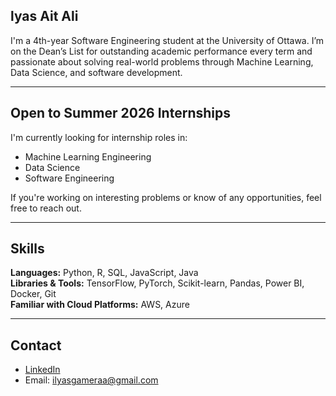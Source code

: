 ## lyas Ait Ali

I'm a 4th-year Software Engineering student at the University of Ottawa. I’m on the Dean’s List for outstanding academic performance every term and passionate about solving real-world problems through Machine Learning, Data Science, and software development.

---

## Open to Summer 2026 Internships

I'm currently looking for internship roles in:
- Machine Learning Engineering  
- Data Science  
- Software Engineering  

If you're working on interesting problems or know of any opportunities, feel free to reach out.

---

## Skills

**Languages:** Python, R, SQL, JavaScript, Java  
**Libraries & Tools:** TensorFlow, PyTorch, Scikit-learn, Pandas, Power BI, Docker, Git  
**Familiar with Cloud Platforms:** AWS, Azure  

---

## Contact

- [LinkedIn](https://www.linkedin.com/in/ilyas-ait-ali-467bb819b/)  
- Email: ilyasgameraa@gmail.com
